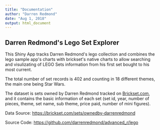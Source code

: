 ```yaml
---
title: "Documentation"
author: "Darren Redmond"
date: "Aug 1, 2018"
output: html_document
---
```


## Darren Redmond's Lego Set Explorer  

This Shiny App tracks Darren Redmond's lego collection and combines the lego sample app's charts with brickset's native charts to allow searching and visulizating of LEGO Sets information from his first set bought to his most current.

The total number of set records is 402 and counting in 18 different themes, the main one being Star Wars.

The dataset is sets owned by Darren Redmond tracked on [Brickset.com](http://brickset.com/), and it contains the basic information of each set (set id, year, number of pieces, theme, set name, sub theme, price paid, number of mini figures).  

Data Source: https://brickset.com/sets/ownedby-darrenredmond 

Source Code: https://github.com/darrenredmond/advanced_r/lego

